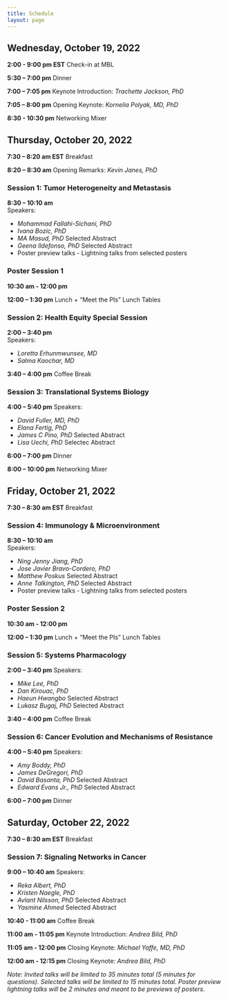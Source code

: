 ```yaml
---
title: Schedule
layout: page
---
```


## Wednesday, October 19, 2022

**2:00 - 9:00 pm EST**    Check-in at MBL

**5:30 – 7:00 pm**        Dinner

**7:00 – 7:05 pm**        Keynote Introduction: _Trachette Jackson, PhD_

**7:05 – 8:00 pm**        Opening Keynote: _Kornelia Polyak, MD, PhD_ 

**8:30 - 10:30 pm**       Networking Mixer

## Thursday, October 20, 2022

**7:30 – 8:20 am EST**    Breakfast

**8:20 – 8:30 am**	      Opening Remarks: _Kevin Janes, PhD_	

### Session 1: Tumor Heterogeneity and Metastasis

**8:30 – 10:10 am**		
Speakers:
+ _Mohammad Fallahi-Sichani, PhD_
+ _Ivana Bozic, PhD_
+ _MA Masud, PhD_ Selected Abstract
+ _Geena Ildefonso, PhD_ Selected Abstract
+ Poster preview talks - Lightning talks from selected posters 

### Poster Session 1
**10:30 am - 12:00 pm**

**12:00 – 1:30 pm**		Lunch + “Meet the PIs” Lunch Tables

### Session 2: Health Equity Special Session
**2:00 – 3:40 pm**	
Speakers:
+ _Loretta Erhunmwunsee, MD_
+ _Salma Kaochar, MD_

**3:40 – 4:00 pm**		Coffee Break

### Session 3: Translational Systems Biology
**4:00 – 5:40 pm**
Speakers:
+ _David Fuller, MD, PhD_
+ _Elana Fertig, PhD_
+ _James C Pino, PhD_ Selected Abstract
+ _Lisa Uechi, PhD_ Selectec Abstract

**6:00 – 7:00 pm**		Dinner

**8:00 – 10:00 pm**		Networking Mixer

## Friday, October 21, 2022

**7:30 – 8:30 am EST**		Breakfast

### Session 4: Immunology & Microenvironment
**8:30 – 10:10 am**		
Speakers:
+ _Ning Jenny Jiang, PhD_
+ _Jose Javier Bravo-Cordero, PhD_
+ _Matthew Poskus_ Selected Abstract
+ _Anne Talkington, PhD_ Selected Abstract
+ Poster preview talks - Lightning talks from selected posters 

### Poster Session 2
**10:30 am - 12:00 pm**		

**12:00 – 1:30 pm**		Lunch + “Meet the PIs” Lunch Tables

### Session 5: Systems Pharmacology
**2:00 – 3:40 pm**
Speakers:
+ _Mike Lee, PhD_
+ _Dan Kirouac, PhD_
+ _Haeun Hwangbo_ Selected Abstract
+ _Lukasz Bugaj, PhD_ Selected Abstract

**3:40 – 4:00 pm**		Coffee Break

### Session 6: Cancer Evolution and Mechanisms of Resistance
**4:00 – 5:40 pm**
Speakers:
+ _Amy Boddy, PhD_
+ _James DeGregori, PhD_
+ _David Basanta, PhD_ Selected Abstract
+ _Edward Evans Jr., PhD_ Selected Abstract

**6:00 – 7:00 pm**		Dinner

## Saturday, October 22, 2022

**7:30 – 8:30 am EST**    Breakfast

### Session 7: Signaling Networks in Cancer
**9:00 – 10:40 am**
Speakers:
+ _Reka Albert, PhD_
+ _Kristen Naegle, PhD_
+ _Avlant Nilsson, PhD_ Selected Abstract
+ _Yasmine Ahmed_ Selected Abstract

**10:40 - 11:00 am**      Coffee Break 

**11:00 am - 11:05 pm**   Keynote Introduction: _Andrea Bild, PhD_ 

**11:05 am - 12:00 pm**   Closing Keynote: _Michael Yaffe, MD, PhD_ 

**12:00 am - 12:15 pm**   Closing Keynote: _Andrea Bild, PhD_ 


_Note: Invited talks will be limited to 35 minutes total (5 minutes for questions). Selected talks will be limited to 15 minutes total. Poster preview lightning talks will be 2 minutes and meant to be previews of posters._
